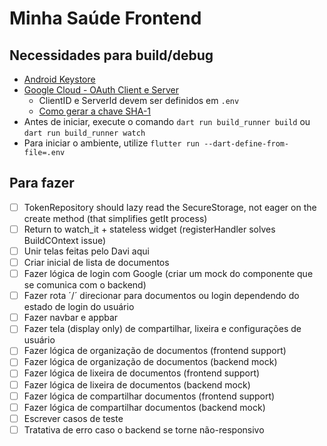 # Minha Saúde Frontend

## Necessidades para build/debug

-   [Android Keystore](https://docs.flutter.dev/deployment/android#sign-the-app)
-   [Google Cloud - OAuth Client e Server](https://developer.android.com/identity/sign-in/credential-manager-siwg#set-google)
    -   ClientID e ServerId devem ser definidos em `.env`
    -   [Como gerar a chave SHA-1](https://stackoverflow.com/questions/51845559/generate-sha-1-for-flutter-react-native-android-native-app)
-   Antes de iniciar, execute o comando `dart run build_runner build` ou `dart run build_runner watch`
-   Para iniciar o ambiente, utilize `flutter run --dart-define-from-file=.env`

## Para fazer

-   [ ] TokenRepository should lazy read the SecureStorage, not eager on the create method (that simplifies getIt process)
-   [ ] Return to watch_it + stateless widget (registerHandler solves BuildCOntext issue)
-   [ ] Unir telas feitas pelo Davi aqui
-   [ ] Criar inicial de lista de documentos
-   [ ] Fazer lógica de login com Google (criar um mock do componente que se comunica com o backend)
-   [ ] Fazer rota ´/´ direcionar para documentos ou login dependendo do estado de login do usuário
-   [ ] Fazer navbar e appbar
-   [ ] Fazer tela (display only) de compartilhar, lixeira e configurações de usuário
-   [ ] Fazer lógica de organização de documentos (frontend support)
-   [ ] Fazer lógica de organização de documentos (backend mock)
-   [ ] Fazer lógica de lixeira de documentos (frontend support)
-   [ ] Fazer lógica de lixeira de documentos (backend mock)
-   [ ] Fazer lógica de compartilhar documentos (frontend support)
-   [ ] Fazer lógica de compartilhar documentos (backend mock)
-   [ ] Escrever casos de teste
-   [ ] Tratativa de erro caso o backend se torne não-responsivo

